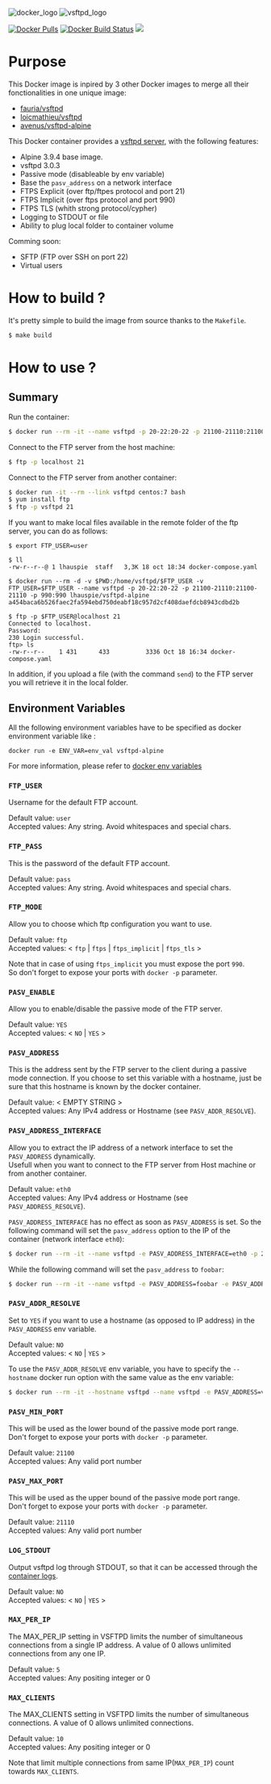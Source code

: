 
![docker_logo](https://raw.githubusercontent.com/lhauspie/docker-vsftpd-alpine/master/images/docker.png)
![vsftpd_logo](https://raw.githubusercontent.com/lhauspie/docker-vsftpd-alpine/master/images/vsftpd.jpeg)

[![Docker Pulls](https://img.shields.io/docker/pulls/lhauspie/vsftpd-alpine.svg?type=plastic&logo=docker)](https://hub.docker.com/r/lhauspie/vsftpd-alpine/)
[![Docker Build Status](https://img.shields.io/docker/build/lhauspie/vsftpd-alpine.svg?type=plastic&logo=docker)](https://hub.docker.com/r/lhauspie/vsftpd-alpine/builds/)
[![](https://images.microbadger.com/badges/image/lhauspie/vsftpd-alpine.svg)](https://microbadger.com/images/lhauspie/vsftpd-alpine "lhauspie/vsftpd-alpine")

# Purpose

This Docker image is inpired by 3 other Docker images to merge all their fonctionalities in one unique image:
- [fauria/vsftpd](https://hub.docker.com/r/fauria/vsftpd)
- [loicmathieu/vsftpd](https://hub.docker.com/r/loicmathieu/vsftpd)
- [avenus/vsftpd-alpine](https://hub.docker.com/r/avenus/vsftpd-alpine)

This Docker container provides a [vsftpd server](https://doc.ubuntu-fr.org/vsftpd), with the following features:
- Alpine 3.9.4 base image.
- vsftpd 3.0.3
- Passive mode (disableable by env variable)
- Base the `pasv_address` on a network interface
- FTPS Explicit (over ftp/ftpes protocol and port 21)
- FTPS Implicit (over ftps protocol and port 990)
- FTPS TLS (whith strong protocol/cypher)
- Logging to STDOUT or file
- Ability to plug local folder to container volume

Comming soon:
- SFTP (FTP over SSH on port 22)
- Virtual users


# How to build ?

It's pretty simple to build the image from source thanks to the `Makefile`.

```bash
$ make build
```


# How to use ?

## Summary

Run the container:
```bash
$ docker run --rm -it --name vsftpd -p 20-22:20-22 -p 21100-21110:21100-21110 -p 990:990 lhauspie/vsftpd-alpine
```

Connect to the FTP server from the host machine:
```bash
$ ftp -p localhost 21
```

Connect to the FTP server from another container:
```bash
$ docker run -it --rm --link vsftpd centos:7 bash
$ yum install ftp
$ ftp -p vsftpd 21
```

If you want to make local files available in the remote folder of the ftp server, you can do as follows:
```
$ export FTP_USER=user

$ ll
-rw-r--r--@ 1 lhauspie  staff   3,3K 18 oct 18:34 docker-compose.yaml

$ docker run --rm -d -v $PWD:/home/vsftpd/$FTP_USER -v FTP_USER=$FTP_USER --name vsftpd -p 20-22:20-22 -p 21100-21110:21100-21110 -p 990:990 lhauspie/vsftpd-alpine
a454baca6b526faec2fa594ebd750deabf18c957d2cf408daefdcb8943cdbd2b

$ ftp -p $FTP_USER@localhost 21
Connected to localhost.
Password: 
230 Login successful.
ftp> ls
-rw-r--r--    1 431      433          3336 Oct 18 16:34 docker-compose.yaml
```

In addition, if you upload a file (with the command `send`) to the FTP server you will retrieve it in the local folder.

## Environment Variables

All the following environment variables have to be specified as docker environment variable like :
```
docker run -e ENV_VAR=env_val vsftpd-alpine
```
For more information, please refer to [docker env variables](https://docs.docker.com/engine/reference/run/#env-environment-variables)

### `FTP_USER`
Username for the default FTP account.

Default value: `user`  
Accepted values: Any string. Avoid whitespaces and special chars.


### `FTP_PASS`
This is the password of the default FTP account.

Default value: `pass`  
Accepted values: Any string. Avoid whitespaces and special chars.


### `FTP_MODE`
Allow you to choose which ftp configuration you want to use.

Default value: `ftp`  
Accepted values: < `ftp` | `ftps` | `ftps_implicit` | `ftps_tls` >

Note that in case of using `ftps_implicit` you must expose the port `990`.  
So don't forget to expose your ports with `docker -p` parameter.


### `PASV_ENABLE`
Allow you to enable/disable the passive mode of the FTP server.

Default value: `YES`  
Accepted values: < `NO` | `YES` >


### `PASV_ADDRESS`
This is the address sent by the FTP server to the client during a passive mode connection. If you choose to set this variable with a hostname, just be sure that this hostname is known by the docker container.

Default value: < EMPTY STRING >  
Accepted values: Any IPv4 address or Hostname (see `PASV_ADDR_RESOLVE`).


### `PASV_ADDRESS_INTERFACE`
Allow you to extract the IP address of a network interface to set the `PASV_ADDRESS` dynamically.  
Usefull when you want to connect to the FTP server from Host machine or from another container.

Default value: `eth0`  
Accepted values: Any IPv4 address or Hostname (see `PASV_ADDRESS_RESOLVE`).

`PASV_ADDRESS_INTERFACE` has no effect as soon as `PASV_ADDRESS` is set.
So the following command will set the `pasv_address` option to the IP of the container (network interface `eth0`):
```bash
$ docker run --rm -it --name vsftpd -e PASV_ADDRESS_INTERFACE=eth0 -p 21:21 -p 21100-21110:21100-21110 lhauspie/vsftpd-alpine
```
While the following command will set the `pasv_address` to `foobar`:
```bash
$ docker run --rm -it --name vsftpd -e PASV_ADDRESS=foobar -e PASV_ADDRESS_INTERFACE=eth0 -p 21:21 -p 21100-21110:21100-21110 lhauspie/vsftpd-alpine
```


### `PASV_ADDR_RESOLVE`
Set to `YES` if you want to use a hostname (as opposed to IP address) in the `PASV_ADDRESS` env variable.

Default value: `NO`  
Accepted values: < `NO` | `YES` >

To use the `PASV_ADDR_RESOLVE` env variable, you have to specify the `--hostname` docker run option with the same value as the env variable:
```bash
$ docker run --rm -it --hostname vsftpd --name vsftpd -e PASV_ADDRESS=vsftpd -e PASV_ADDR_RESOLVE=YES -p 21:21 -p 21100-21110:21100-21110 lhauspie/vsftpd-alpine
```


### `PASV_MIN_PORT`
This will be used as the lower bound of the passive mode port range.  
Don't forget to expose your ports with `docker -p` parameter.

Default value: `21100`  
Accepted values: Any valid port number


### `PASV_MAX_PORT`
This will be used as the upper bound of the passive mode port range.  
Don't forget to expose your ports with `docker -p` parameter.

Default value: `21110`  
Accepted values: Any valid port number


### `LOG_STDOUT`
Output vsftpd log through STDOUT, so that it can be accessed through the [container logs](https://docs.docker.com/reference/commandline/logs/).

Default value: `NO`  
Accepted values: < `NO` | `YES` >


### `MAX_PER_IP`
The MAX_PER_IP setting in VSFTPD limits the number of simultaneous connections from a single IP address. A value of 0 allows unlimited connections from any one IP.

Default value: `5`  
Accepted values: Any positing integer or 0


### `MAX_CLIENTS`
The MAX_CLIENTS setting in VSFTPD limits the number of simultaneous connections. A value of 0 allows unlimited connections.

Default value: `10`  
Accepted values: Any positing integer or 0

Note that limit multiple connections from same IP(`MAX_PER_IP`) count towards `MAX_CLIENTS`.
